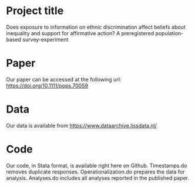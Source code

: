 # Project title
Does exposure to information on ethnic discrimination affect beliefs about inequality and support for affirmative action? A preregistered population-based survey-experiment

# Paper
Our paper can be accessed at the following url: https://doi.org/10.1111/pops.70059


# Data
Our data is available from https://www.dataarchive.lissdata.nl/

# Code
Our code, in Stata format, is available right here on Github. Timestamps.do removes duplicate responses. Operationalization.do prepares the data for analysis. Analyses.do includes all analyses reported in the published paper. 
